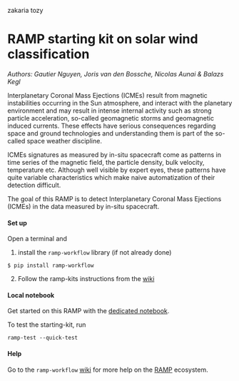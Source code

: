 zakaria tozy
# RAMP starting kit on solar wind classification


_Authors: Gautier Nguyen, Joris van den Bossche, Nicolas Aunai & Balazs Kegl_

Interplanetary Coronal Mass Ejections (ICMEs) result from magnetic instabilities occurring in the Sun atmosphere, and interact with the planetary environment and may result in intense internal activity such as strong particle acceleration, so-called geomagnetic storms and geomagnetic induced currents. These effects have serious consequences regarding space and ground technologies and understanding them is part of the so-called space weather discipline.

ICMEs signatures as measured by in-situ spacecraft come as patterns in time series of the magnetic field, the particle density, bulk velocity, temperature etc. Although well visible by expert eyes, these patterns have quite variable characteristics which make naive automatization of their detection difficult.

The goal of this RAMP is to detect Interplanetary Coronal Mass Ejections (ICMEs) in the data measured by in-situ spacecraft.


#### Set up

Open a terminal and

1. install the `ramp-workflow` library (if not already done)
  ```
  $ pip install ramp-workflow
  ```
  
2. Follow the ramp-kits instructions from the [wiki](https://github.com/paris-saclay-cds/ramp-workflow/wiki/Getting-started-with-a-ramp-kit)

#### Local notebook

Get started on this RAMP with the [dedicated notebook](solar_wind_starting_kit.ipynb).

To test the starting-kit, run


```
ramp-test --quick-test
```


#### Help
Go to the `ramp-workflow` [wiki](https://github.com/paris-saclay-cds/ramp-workflow/wiki) for more help on the [RAMP](https://ramp.studio) ecosystem.



